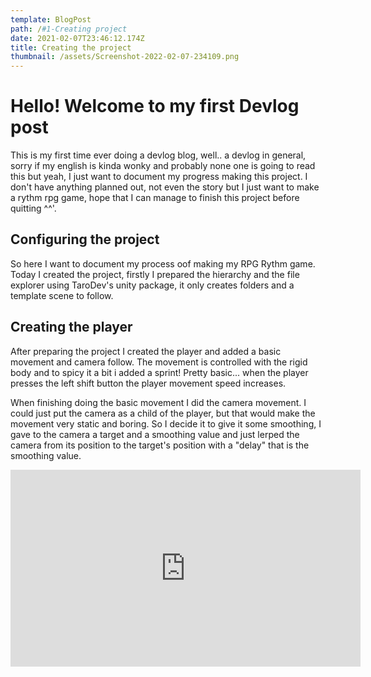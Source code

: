 ```yaml
---
template: BlogPost
path: /#1-Creating project
date: 2021-02-07T23:46:12.174Z
title: Creating the project
thumbnail: /assets/Screenshot-2022-02-07-234109.png
---
```


# Hello! Welcome to my first Devlog post
This is my first time ever doing a devlog blog, well.. a devlog in general, sorry if my english is kinda wonky and probably none one is going to read this but yeah, I just want to document my progress making this project. I don't have anything planned out, not even the story but I just want to make a rythm rpg game, hope that I can manage to finish this project before quitting ^^'.

## Configuring the project
So here I want to document my process oof making my RPG Rythm game.
Today I created the project, firstly I prepared the hierarchy and the file explorer using TaroDev's unity package, it only creates folders and a template scene to follow.


## Creating the player
After preparing the project I created the player and added a basic movement and camera follow. The movement is controlled with the rigid body and to spicy it a bit i added a sprint! Pretty basic... when the player presses the left shift button the player movement speed increases.

When finishing doing the basic movement I did the camera movement. I could just put the camera as a child of the player, but that would make the movement very static and boring. So I decide it to give it some smoothing, I gave to the camera a target and a smoothing value and just lerped the camera from its position to the target's position with a "delay" that is the smoothing value.

<iframe width="560" height="315" src="https://www.youtube.com/embed/-EqnHSYa9Zg" title="YouTube video player" frameborder="0" allow="accelerometer; autoplay; clipboard-write; encrypted-media; gyroscope; picture-in-picture" allowfullscreen></iframe>